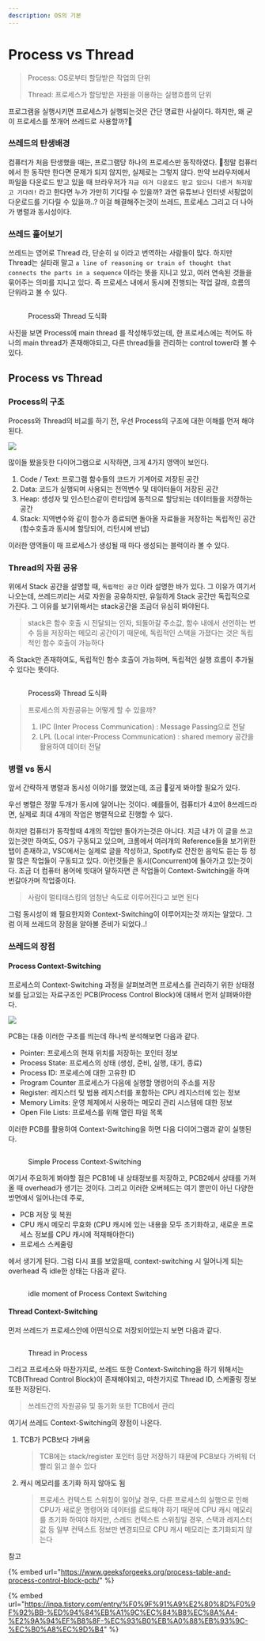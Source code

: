 ```yaml
---
description: OS의 기본
---
```


# Process vs Thread

> Process: OS로부터 할당받은 작업의 단위
>
> Thread: 프로세스가 할당받은 자원을 이용하는 실행흐름의 단위

프로그램을 실행시키면 프로세스가 실행되는것은 간단 명료한 사실이다. 하지만, 왜 굳이 프로세스를 쪼개어 쓰레드로 사용할까?

### 쓰레드의 탄생배경

컴퓨터가 처음 탄생했을 때는, 프로그램당 하나의 프로세스만 동작하였다. 정말 컴퓨터에서 한 동작만 한다면 문제가 되지 않지만, 실제로는 그렇지 않다. 만약 브라우저에서 파일을 다운로드 받고 있을 때 브라우저가 `지금 이거 다운로드 받고 있으니 다른거 하지말고 기다려!` 라고 한다면 누가 가만히 기다릴 수 있을까? 과연 유튜브나 인터넷 서핑없이 다운로드를 기다릴 수 있을까..? 이걸 해결해주는것이 쓰레드, 프로세스 그리고 더 나아가 병렬과 동시성이다.

### 쓰레드 훑어보기

쓰레드는 영어로 Thread 라, 단순히 `실` 이라고 번역하는 사람들이 많다. 하지만 Thread는 실타래 말고 `a line of reasoning or train of thought that connects the parts in a sequence` 이라는 뜻을 지니고 있고, 여러 연속된 것들을 묶어주는 의미를 지니고 있다. 즉 프로세스 내에서 동시에 진행되는 작업 갈래, 흐름의 단위라고 볼 수 있다.&#x20;

<figure><img src="../.gitbook/assets/image (17).png" alt=""><figcaption><p>Process와 Thread 도식화</p></figcaption></figure>

사진을 보면 Process에 main thread 를 작성해두었는데, 한 프로세스에는 적어도 하나의 main thread가 존재해야되고, 다른 thread들을 관리하는 control tower라 볼 수 있다.



## Process vs Thread

### Process의 구조

Process와 Thread의 비교를 하기 전, 우선 Process의 구조에 대한 이해를 먼저 해야된다.

![](<../.gitbook/assets/image (2).png>)

많이들 봤을듯한 다이어그램으로 시작하면, 크게 4가지 영역이 보인다.

1. Code / Text: 프로그램 함수들의 코드가 기계어로 저장된 공간
2. Data: 코드가 실행되며 사용되는 전역변수 및 데이터들이 저장된 공간
3. Heap: 생성자 및 인스턴스같이 런타임에 동적으로 할당되는 데이터들을 저장하는 공간
4. Stack: 지역변수와 같이 함수가 종료되면 돌아올 자료들을 저장하는 독립적인 공간 (함수호출과 동시에 할당되어, 리턴시에 반납)

이러한 영역들이 매 프로세스가 생성될 때 마다 생성되는 블럭이라 볼 수 있다.

### Thread의 자원 공유

위에서 Stack 공간을 설명할 때, `독립적인 공간` 이라 설명한 바가 있다. 그 이유가 여기서 나오는데, 쓰레드끼리는 서로 자원을 공유하지만, 유일하게 Stack 공간만 독립적으로 가진다. 그 이유를 보기위해서는 stack공간을 조금더 유심히 봐야된다.

> stack은 함수 호출 시 전달되는 인자, 되돌아갈 주소값, 함수 내에서 선언하는 변수 등을 저장하는 메모리 공간이기 때문에, 독립적인 스택을 가졌다는 것은 독립적인 함수 호출이 가능하다

즉 Stack만 존재하여도, 독립적인 함수 호출이 가능하며, 독립적인 실행 흐름이 추가될 수 있다는 뜻이다.&#x20;

<figure><img src="../.gitbook/assets/image (1).png" alt=""><figcaption><p>Process와 Thread 도식화</p></figcaption></figure>

> 프로세스의 자원공유는 어떻게 할 수 있을까?
>
> 1. IPC (Inter Process Communication) : Message Passing으로 전달
> 2. LPL (Local inter-Process Communication) : shared memory 공간을 활용하여 데이터 전달

### 병렬 vs 동시

앞서 간략하게 병렬과 동시성 이야기를 했었는데, 조금 깊게 봐야할 필요가 있다.

우선 병렬은 정말 두개가 동시에 일어나는 것이다. 예를들어, 컴퓨터가 4코어 8쓰레드라면, 실제로 최대 4개의 작업은 병렬적으로 진행할 수 있다.&#x20;

하지만 컴퓨터가 동작할때 4개의 작업만 돌아가는것은 아니다. 지금 내가 이 글을 쓰고 있는것만 하여도, OS가 구동되고 있으며, 크롬에서 여러개의 Reference들을 보기위한 탭이 존재하고, VSC에서는 실제로 글을 작성하고, Spotify로 잔잔한 음악도 듣는 등 정말 많은 작업들이 구동되고 있다. 이런것들은 동시(Concurrent)에 돌아가고 있는것이다. 조금 더 컴퓨터 용어에 빗대어 말하자면 큰 작업들이 Context-Switching을 하며 번갈아가며 작업중이다.&#x20;

> 사람이 멀티태스킹의 엄청난 속도로 이루어진다고 보면 된다

그럼 동시성이 왜 필요한지와 Context-Switching이 이루어지는것 까지는 알았다. 그럼 이제 쓰레드의 장점을 알아볼 준비가 되었다..!

### 쓰레드의 장점

#### Process Context-Switching

프로세스의 Context-Switching 과정을 살펴보려면 프로세스를 관리하기 위한 상태정보를 담고있는 자료구조인 PCB(Process Control Block)에 대해서 먼저 살펴봐야한다.

![](<../.gitbook/assets/image (16).png>)

PCB는 대충 이러한 구조를 띄는데 하나씩 분석해보면 다음과 같다.

* Pointer: 프로세스의 현재 위치를 저장하는 포인터 정보
* Process State: 프로세스의 상태 (생성, 준비, 실행, 대기, 종료)
* Process ID: 프로세스에 대한 고유한 ID
* Program Counter  프로세스가 다음에 실행할 명령어의 주소를 저장
* Register: 레지스터 및 범용 레지스터를 포함하는 CPU 레지스터에 있는 정보
* Memory Limits: 운영 체제에서 사용하는 메모리 관리 시스템에 대한 정보
* Open File Lists: 프로세스를 위해 열린 파일 목록

이러한 PCB를 활용하여 Context-Switching을 하면 다음 다이어그램과 같이 실행된다.

<figure><img src="../.gitbook/assets/image (13).png" alt=""><figcaption><p>Simple Process Context-Switching</p></figcaption></figure>

여기서 주요하게 봐야할 점은 PCB1에 내 상태정보를 저장하고, PCB2에서 상태를 가져올 때 overhead가 생기는 것이다. 그리고 이러한 오버헤드는 여기 뿐만이 아닌 다양한 방면에서 일어나는데 주로,&#x20;

* PCB 저장 및 복원
* CPU 캐시 메모리 무효화 (CPU 캐시에 있는 내용을 모두 초기화하고, 새로운 프로세스 정보를 CPU 캐시에 적재해야한다)
* 프로세스 스케줄링

에서 생기게 된다. 그럼 다시 표를 보았을때, context-switching 시 일어나게 되는 overhead 즉 idle한 상태는 다음과 같다.

<figure><img src="../.gitbook/assets/image (6).png" alt=""><figcaption><p>idle moment of Process Context Switching</p></figcaption></figure>

#### Thread Context-Switching

먼저 쓰레드가 프로세스안에 어떤식으로 저장되어있는지 보면 다음과 같다.

<figure><img src="../.gitbook/assets/image.png" alt=""><figcaption><p>Thread in Process</p></figcaption></figure>

그리고 프로세스와 마찬가지로, 쓰레드 또한 Context-Switching을 하기 위해서는 TCB(Thread Control Block)이 존재해야되고, 마찬가지로 Thread ID, 스케줄링 정보 또한 저장된다.&#x20;

> 쓰레드간의 자원공유 및 동기화 또한 TCB에서 관리

여기서 쓰레드 Context-Switching의 장점이 나온다.

1.  TCB가 PCB보다 가벼움

    > TCB에는 stack/register 포인터 등만 저장하기 때문에 PCB보다 가벼워 더 빨리 읽고 쓸수 있다
2.  캐시 메모리를 초기화 하지 않아도 됨

    > 프로세스 컨텍스트 스위칭이 일어날 경우, 다른 프로세스의 실행으로 인해 CPU가 새로운 명령어와 데이터를 로드해야 하기 때문에 CPU 캐시 메모리를 초기화 하여야 하지만, 스레드 컨텍스트 스위칭일 경우, 스택과 레지스터 값 등 일부 컨텍스트 정보만 변경되므로 CPU 캐시 메모리는 초기화되지 않는다

&#x20;

참고

{% embed url="https://www.geeksforgeeks.org/process-table-and-process-control-block-pcb/" %}

{% embed url="https://inpa.tistory.com/entry/%F0%9F%91%A9%E2%80%8D%F0%9F%92%BB-%ED%94%84%EB%A1%9C%EC%84%B8%EC%8A%A4-%E2%9A%94%EF%B8%8F-%EC%93%B0%EB%A0%88%EB%93%9C-%EC%B0%A8%EC%9D%B4" %}
